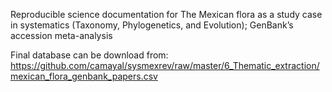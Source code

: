 Reproducible science documentation for The Mexican flora as a study case in systematics (Taxonomy, Phylogenetics, and Evolution); GenBank’s accession meta-analysis

Final database can be download from:
https://github.com/camayal/sysmexrev/raw/master/6_Thematic_extraction/mexican_flora_genbank_papers.csv
